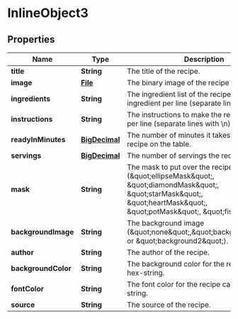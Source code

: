 

# InlineObject3

## Properties

Name | Type | Description | Notes
------------ | ------------- | ------------- | -------------
**title** | **String** | The title of the recipe. | 
**image** | [**File**](File.md) | The binary image of the recipe as jpg. | 
**ingredients** | **String** | The ingredient list of the recipe, one ingredient per line (separate lines with \\n). | 
**instructions** | **String** | The instructions to make the recipe. One step per line (separate lines with \\n). | 
**readyInMinutes** | [**BigDecimal**](BigDecimal.md) | The number of minutes it takes to get the recipe on the table. | 
**servings** | [**BigDecimal**](BigDecimal.md) | The number of servings the recipe makes. | 
**mask** | **String** | The mask to put over the recipe image (\&quot;ellipseMask\&quot;, \&quot;diamondMask\&quot;, \&quot;starMask\&quot;, \&quot;heartMask\&quot;, \&quot;potMask\&quot;, \&quot;fishMask\&quot;). | 
**backgroundImage** | **String** | The background image (\&quot;none\&quot;,\&quot;background1\&quot;, or \&quot;background2\&quot;). | 
**author** | **String** | The author of the recipe. |  [optional]
**backgroundColor** | **String** | The background color for the recipe card as a hex-string. |  [optional]
**fontColor** | **String** | The font color for the recipe card as a hex-string. |  [optional]
**source** | **String** | The source of the recipe. |  [optional]



